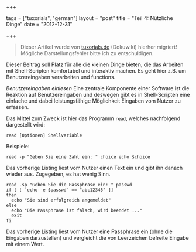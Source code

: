 +++

tags = ["tuxorials", "german"]
layout = "post"
title = "Teil 4: Nützliche Dinge"
date = "2012-12-31"

+++

>
> Dieser Artikel wurde von [tuxorials.de](http://tuxorials.de) (Dokuwiki) hierher migriert!
> Mögliche Darstellungsfehler bitte ich zu entschuldigen.
>


Dieser Beitrag soll Platz für alle die kleinen Dinge bieten, die das
Arbeiten mit Shell-Scripten komfortabel und interaktiv machen. Es geht
hier z.B. um Benutzereingaben verarbeiten und functions.

*Benutzereingaben einlesen* Eine zentrale Komponente einer Software ist
die Reaktion auf Benutzereingaben und deswegen gibt es in Shell-Scripten
eine einfache und dabei leistungsfähige Möglichkeit Eingaben vom Nutzer
zu erfassen.

Das Mittel zum Zweck ist hier das Programm `read`, welches nachfolgend
dargestellt wird:

```
read [Optionen] Shellvariable
```

Beispiele:

```
read -p "Geben Sie eine Zahl ein: " choice echo $choice
```

Das vorherige Listing liest vom Nutzer einen Text ein und gibt ihn
danach wieder aus. Zugegeben, es hat wenig Sinn.

```
read -sp "Geben Sie die Passphrase ein: " passwd 
if [ [ `echo -e $passwd` == "abc12345" ]] 
then  
  echo "Sie sind erfolgreich angemeldet" 
else  
  echo "Die Passphrase ist falsch, wird beendet ..."  
  exit 
fi
```

Das vorherige Listing liest vom Nutzer eine Passphrase ein (ohne die
Eingaben darzustellen) und vergleicht die von Leerzeichen befreite
Eingabe mit einem Wert.
